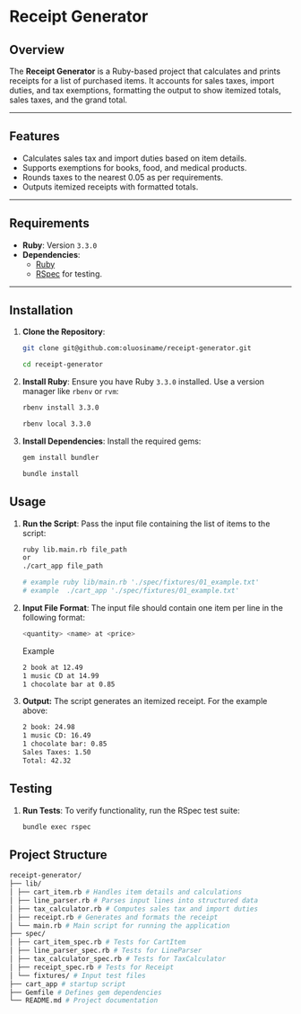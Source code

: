 # Receipt Generator

## Overview

The **Receipt Generator** is a Ruby-based project that calculates and prints receipts for a list of purchased items. It accounts for sales taxes, import duties, and tax exemptions, formatting the output to show itemized totals, sales taxes, and the grand total.

---

## Features

- Calculates sales tax and import duties based on item details.
- Supports exemptions for books, food, and medical products.
- Rounds taxes to the nearest 0.05 as per requirements.
- Outputs itemized receipts with formatted totals.

---

## Requirements

- **Ruby**: Version `3.3.0`
- **Dependencies**:
  - [Ruby](https://www.ruby-lang.org/en/)
  - [RSpec](https://rspec.info/) for testing.

---

## Installation

1. **Clone the Repository**:

   ```bash
   git clone git@github.com:oluosiname/receipt-generator.git

   cd receipt-generator
   ```

2. **Install Ruby**:
   Ensure you have Ruby `3.3.0` installed. Use a version manager like `rbenv` or `rvm`:

   ```bash
   rbenv install 3.3.0

   rbenv local 3.3.0
   ```

3. **Install Dependencies**:
   Install the required gems:

   ```bash
   gem install bundler

   bundle install
   ```

## Usage

1.  **Run the Script**:
    Pass the input file containing the list of items to the script:

    ```bash
    ruby lib.main.rb file_path
    or
    ./cart_app file_path

    # example ruby lib/main.rb './spec/fixtures/01_example.txt'
    # example  ./cart_app './spec/fixtures/01_example.txt'
    ```

2.  **Input File Format**:
    The input file should contain one item per line in the following format:

    ```bash
    <quantity> <name> at <price>
    ```

    Example

    ```bash
    2 book at 12.49
    1 music CD at 14.99
    1 chocolate bar at 0.85
    ```

3.  **Output:**
    The script generates an itemized receipt. For the example above:

    ```bash
    2 book: 24.98
    1 music CD: 16.49
    1 chocolate bar: 0.85
    Sales Taxes: 1.50
    Total: 42.32
    ```

## Testing

1.  **Run Tests**:
    To verify functionality, run the RSpec test suite:

    ```bash
    bundle exec rspec
    ```

## Project Structure

```bash
receipt-generator/
├── lib/
│ ├── cart_item.rb # Handles item details and calculations
│ ├── line_parser.rb # Parses input lines into structured data
│ ├── tax_calculator.rb # Computes sales tax and import duties
│ ├── receipt.rb # Generates and formats the receipt
│ └── main.rb # Main script for running the application
├── spec/
│ ├── cart_item_spec.rb # Tests for CartItem
│ ├── line_parser_spec.rb # Tests for LineParser
│ ├── tax_calculator_spec.rb # Tests for TaxCalculator
│ ├── receipt_spec.rb # Tests for Receipt
│ └── fixtures/ # Input test files
├── cart_app # startup script
├── Gemfile # Defines gem dependencies
└── README.md # Project documentation
```
